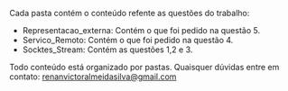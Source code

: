 Cada pasta contém o conteúdo refente as questões do trabalho:

- Representacao_externa: Contém o que foi pedido na questão 5.
- Servico_Remoto: Contém o que foi pedido na questão 4.
- Socktes_Stream: Contém as questões 1,2 e 3.

Todo conteúdo está organizado por pastas. Quaisquer dúvidas entre em contato:
renanvictoralmeidasilva@gmail.com

